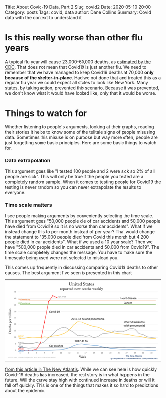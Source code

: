 Title: About Covid-19 Data, Part 2
Slug: covid2
Date: 2020-05-10 20:00
Category: posts
Tags: covid, data
author: Dane Collins
Summary: Covid data with the context to understand it

# Is this really worse than other flu years

A typical flu year will cause 23,000-60,000 deaths, as [estimated by the CDC](https://www.washingtonpost.com/business/2020/05/02/theres-more-accurate-way-compare-coronavirus-deaths-flu/).  That does not mean that Covid19 is just another flu.
We need to remember that we have managed
to keep Covid19 deaths at 70,000 **only because of the shelter-in-place**.  Had we not done that and treated
this as a regular flu year we could expect all states to look like New York.  Many states, by taking action,
prevented this scenario.  Because it was prevented, we don't know what it would have looked like, only that it would be worse.


# Things to watch for

Whether listening to people's arguments, looking at their graphs, reading their stories it helps to
know some of the telltale signs of people misusing data. Sometimes this misuse is on purpose but way
more often, people are just forgetting some basic principles. Here are some basic things to watch for.

### Data extrapolation

This argument goes like "I tested 100 people and 2 were sick so 2% of all people are sick". This will
only be true if the people you tested are a completely random sample. When it comes to testing people
for Covid19 the testing is never random so you can never extrapolate the results to everyone.

### Time scale matters

I see people making arguments by conveniently selecting the time scale.
This argument goes "50,000 people die of car accidents and 50,000 people have died from Covid19
so it is no worse than car accidents".  What if we instead change this to per month instead of per year?
That would change the statement to "35,000 people died from Covid this month but 4,200 people died in car accidents".  What if
we used a 10 year scale?  Then we have "500,000 people died in car accidents and 50,000 from Covid19".  The time
scale completely changes the message.  You have to make sure the timescale being used were not selected to mislead you.

This comes up frequently in discussing comparing Covid19 deaths
to other causes.  The best argument I've seen is presented in this chart

<p><img alt="Weekly Deaths" src="images/weekly_deaths.png" width="800"></p>

[from this article in The New Atlantis](https://www.thenewatlantis.com/publications/not-like-the-flu-not-like-car-crashes-not-like).
While we can see here is how quickly Covid-19 deaths has increased, the real story is in what happens in the future.  Will the curve
stay high with continued increase in deaths or will it fall off quickly.  This is one of the things that makes it so hard to 
predictions about the epidemic.

